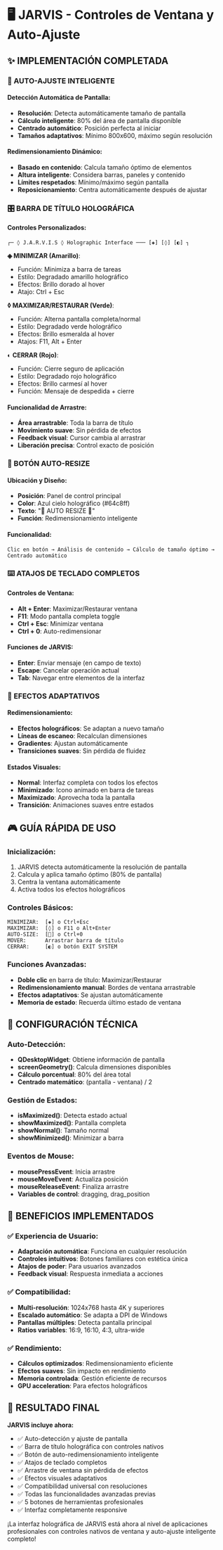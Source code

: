 # 🖥️ JARVIS - Controles de Ventana y Auto-Ajuste

## ✨ **IMPLEMENTACIÓN COMPLETADA**

### **🎯 AUTO-AJUSTE INTELIGENTE**

#### **Detección Automática de Pantalla:**
- **Resolución**: Detecta automáticamente tamaño de pantalla
- **Cálculo inteligente**: 80% del área de pantalla disponible
- **Centrado automático**: Posición perfecta al iniciar
- **Tamaños adaptativos**: Mínimo 800x600, máximo según resolución

#### **Redimensionamiento Dinámico:**
- **Basado en contenido**: Calcula tamaño óptimo de elementos
- **Altura inteligente**: Considera barras, paneles y contenido
- **Límites respetados**: Mínimo/máximo según pantalla
- **Reposicionamiento**: Centra automáticamente después de ajustar

### **🎛️ BARRA DE TÍTULO HOLOGRÁFICA**

#### **Controles Personalizados:**
```
┌─ ◊ J.A.R.V.I.S ◊ Holographic Interface ─── [◈] [◊] [◐] ┐
```

**◈ MINIMIZAR (Amarillo)**:
- Función: Minimiza a barra de tareas
- Estilo: Degradado amarillo holográfico
- Efectos: Brillo dorado al hover
- Atajo: Ctrl + Esc

**◊ MAXIMIZAR/RESTAURAR (Verde)**:
- Función: Alterna pantalla completa/normal
- Estilo: Degradado verde holográfico  
- Efectos: Brillo esmeralda al hover
- Atajos: F11, Alt + Enter

**◐ CERRAR (Rojo)**:
- Función: Cierre seguro de aplicación
- Estilo: Degradado rojo holográfico
- Efectos: Brillo carmesí al hover
- Función: Mensaje de despedida + cierre

#### **Funcionalidad de Arrastre:**
- **Área arrastrable**: Toda la barra de título
- **Movimiento suave**: Sin pérdida de efectos
- **Feedback visual**: Cursor cambia al arrastrar
- **Liberación precisa**: Control exacto de posición

### **📐 BOTÓN AUTO-RESIZE**

#### **Ubicación y Diseño:**
- **Posición**: Panel de control principal
- **Color**: Azul cielo holográfico (#64c8ff)
- **Texto**: "📐 AUTO RESIZE 📐"
- **Función**: Redimensionamiento inteligente

#### **Funcionalidad:**
```
Clic en botón → Análisis de contenido → Cálculo de tamaño óptimo → Centrado automático
```

### **⌨️ ATAJOS DE TECLADO COMPLETOS**

#### **Controles de Ventana:**
- **Alt + Enter**: Maximizar/Restaurar ventana
- **F11**: Modo pantalla completa toggle
- **Ctrl + Esc**: Minimizar ventana
- **Ctrl + 0**: Auto-redimensionar

#### **Funciones de JARVIS:**
- **Enter**: Enviar mensaje (en campo de texto)
- **Escape**: Cancelar operación actual
- **Tab**: Navegar entre elementos de la interfaz

### **🎨 EFECTOS ADAPTATIVOS**

#### **Redimensionamiento:**
- **Efectos holográficos**: Se adaptan a nuevo tamaño
- **Líneas de escaneo**: Recalculan dimensiones
- **Gradientes**: Ajustan automáticamente
- **Transiciones suaves**: Sin pérdida de fluidez

#### **Estados Visuales:**
- **Normal**: Interfaz completa con todos los efectos
- **Minimizado**: Icono animado en barra de tareas
- **Maximizado**: Aprovecha toda la pantalla
- **Transición**: Animaciones suaves entre estados

## 🎮 **GUÍA RÁPIDA DE USO**

### **Inicialización:**
1. JARVIS detecta automáticamente la resolución de pantalla
2. Calcula y aplica tamaño óptimo (80% de pantalla)
3. Centra la ventana automáticamente
4. Activa todos los efectos holográficos

### **Controles Básicos:**
```
MINIMIZAR:  [◈] o Ctrl+Esc
MAXIMIZAR:  [◊] o F11 o Alt+Enter  
AUTO-SIZE:  [📐] o Ctrl+0
MOVER:      Arrastrar barra de título
CERRAR:     [◐] o botón EXIT SYSTEM
```

### **Funciones Avanzadas:**
- **Doble clic** en barra de título: Maximizar/Restaurar
- **Redimensionamiento manual**: Bordes de ventana arrastrable
- **Efectos adaptativos**: Se ajustan automáticamente
- **Memoria de estado**: Recuerda último estado de ventana

## 🔧 **CONFIGURACIÓN TÉCNICA**

### **Auto-Detección:**
- **QDesktopWidget**: Obtiene información de pantalla
- **screenGeometry()**: Calcula dimensiones disponibles
- **Cálculo porcentual**: 80% del área total
- **Centrado matemático**: (pantalla - ventana) / 2

### **Gestión de Estados:**
- **isMaximized()**: Detecta estado actual
- **showMaximized()**: Pantalla completa
- **showNormal()**: Tamaño normal
- **showMinimized()**: Minimizar a barra

### **Eventos de Mouse:**
- **mousePressEvent**: Inicia arrastre
- **mouseMoveEvent**: Actualiza posición
- **mouseReleaseEvent**: Finaliza arrastre
- **Variables de control**: dragging, drag_position

## 🚀 **BENEFICIOS IMPLEMENTADOS**

### **✅ Experiencia de Usuario:**
- **Adaptación automática**: Funciona en cualquier resolución
- **Controles intuitivos**: Botones familiares con estética única
- **Atajos de poder**: Para usuarios avanzados
- **Feedback visual**: Respuesta inmediata a acciones

### **✅ Compatibilidad:**
- **Multi-resolución**: 1024x768 hasta 4K y superiores
- **Escalado automático**: Se adapta a DPI de Windows
- **Pantallas múltiples**: Detecta pantalla principal
- **Ratios variables**: 16:9, 16:10, 4:3, ultra-wide

### **✅ Rendimiento:**
- **Cálculos optimizados**: Redimensionamiento eficiente
- **Efectos suaves**: Sin impacto en rendimiento
- **Memoria controlada**: Gestión eficiente de recursos
- **GPU acceleration**: Para efectos holográficos

## 🎯 **RESULTADO FINAL**

**JARVIS incluye ahora:**
- ✅ Auto-detección y ajuste de pantalla
- ✅ Barra de título holográfica con controles nativos
- ✅ Botón de auto-redimensionamiento inteligente
- ✅ Atajos de teclado completos
- ✅ Arrastre de ventana sin pérdida de efectos
- ✅ Efectos visuales adaptativos
- ✅ Compatibilidad universal con resoluciones
- ✅ Todas las funcionalidades avanzadas previas
- ✅ 5 botones de herramientas profesionales
- ✅ Interfaz completamente responsive

¡La interfaz holográfica de JARVIS está ahora al nivel de aplicaciones profesionales con controles nativos de ventana y auto-ajuste inteligente completo!
